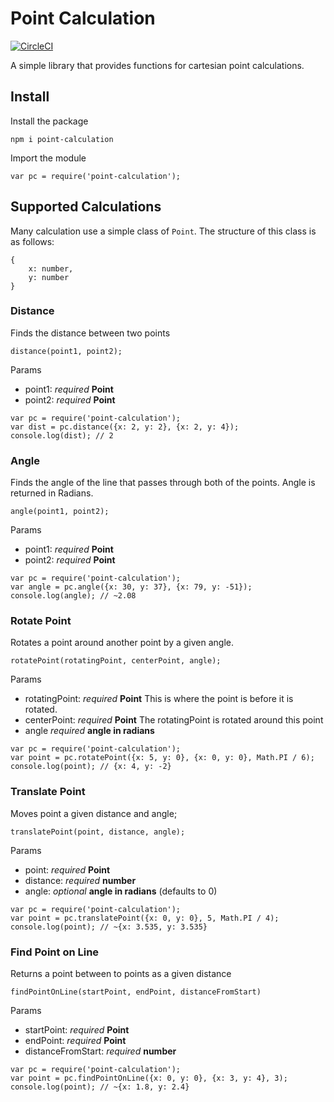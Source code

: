 # Point Calculation

[![CircleCI](https://circleci.com/gh/nilestanner/npm-point-calculations.svg?style=svg)](https://circleci.com/gh/nilestanner/npm-point-calculations)

A simple library that provides functions for cartesian point calculations.

## Install
Install the package
```
npm i point-calculation
```

Import the module
```
var pc = require('point-calculation');
```

## Supported Calculations

Many calculation use a simple class of `Point`. The structure of this class is as follows:
```
{
    x: number,
    y: number
}
```

### Distance
Finds the distance between two points

`distance(point1, point2);`

Params
* point1: *required* __Point__
* point2: *required* __Point__

```
var pc = require('point-calculation');
var dist = pc.distance({x: 2, y: 2}, {x: 2, y: 4});
console.log(dist); // 2
```

### Angle
Finds the angle of the line that passes through both of the points. Angle is returned in Radians.

`angle(point1, point2);`

Params
* point1: *required* __Point__
* point2: *required* __Point__

```
var pc = require('point-calculation');
var angle = pc.angle({x: 30, y: 37}, {x: 79, y: -51});
console.log(angle); // ~2.08
```

### Rotate Point
Rotates a point around another point by a given angle.

`rotatePoint(rotatingPoint, centerPoint, angle);`

Params
* rotatingPoint: *required* __Point__ This is where the point is before it is rotated.
* centerPoint: *required* __Point__ The rotatingPoint is rotated around this point
* angle *required* __angle in radians__ 

```
var pc = require('point-calculation');
var point = pc.rotatePoint({x: 5, y: 0}, {x: 0, y: 0}, Math.PI / 6);
console.log(point); // {x: 4, y: -2}
```

### Translate Point
Moves point a given distance and angle;

`translatePoint(point, distance, angle);`

Params
* point: *required* __Point__ 
* distance: *required* __number__
* angle: *optional* __angle in radians__ (defaults to 0)

```
var pc = require('point-calculation');
var point = pc.translatePoint({x: 0, y: 0}, 5, Math.PI / 4);
console.log(point); // ~{x: 3.535, y: 3.535}
```

### Find Point on Line
Returns a point between to points as a given distance

`findPointOnLine(startPoint, endPoint, distanceFromStart)`

Params
* startPoint: *required* __Point__
* endPoint: *required* __Point__
* distanceFromStart: *required* __number__

```
var pc = require('point-calculation');
var point = pc.findPointOnLine({x: 0, y: 0}, {x: 3, y: 4}, 3);
console.log(point); // ~{x: 1.8, y: 2.4}
```
